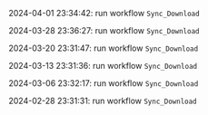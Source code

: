 2024-04-01 23:34:42: run workflow `Sync_Download` 

2024-03-28 23:36:27: run workflow `Sync_Download` 

2024-03-20 23:31:47: run workflow `Sync_Download` 

2024-03-13 23:31:36: run workflow `Sync_Download` 

2024-03-06 23:32:17: run workflow `Sync_Download` 

2024-02-28 23:31:31: run workflow `Sync_Download` 


